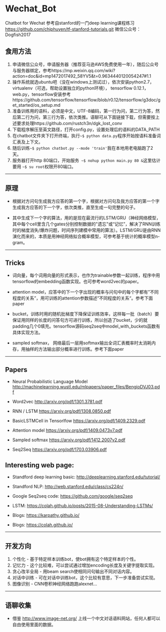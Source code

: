 # Wechat_Bot
Chatbot for Wechat 参考自stanford的一门deep learning课程练习 https://github.com/chiphuyen/tf-stanford-tutorials.git
微信公众号：Dogfish2017

## 食用方法
1.  申请微信公众号，申请服务器（推荐亚马逊AWS免费使用一年），随后公众号与服务器绑定，参考https://mp.weixin.qq.com/wiki?action=doc&id=mp1472017492_58YV5&t=0.9634440120054247#1.1
2.  操作系统就选ubuntu吧（没在windows上测试过），依次安装python2.7，virtualenv（可选，帮助设置独立的python环境）， tensorflow 0.12.1，web.py，tensorflow安装参考https://github.com/tensorflow/tensorflow/blob/r0.12/tensorflow/g3doc/get_started/os_setup.md 
3.  准备训练用的语料，必须是中文，UTF-8编码，第一行为问，第二行为答，然后第二行为问，第三行为答，依次类推。语聊可从下面链接下载，但需要按上述要求处理https://github.com/rustch3n/dgk_lost_conv
4.  下载程序解压至英文路径，打开config.py，设置处理后的语料的DATA_PATH
5.  在chatbot文件夹下打开终端，执行``` ~$ python data.py ```程序开始按语料准备词汇表及上下文。
6.  随后训练``` ~$ python chatbot.py --mode 'train' ```我在本地用老电脑跑了2天。
7.  服务器打开http 80端口，开始服务``` ~$ nohup python main.py 80 &```这里估计要用 ``` ~$ su root ```权限开80端口。

---
## 原理
* 根据对方问句生成我方应答的第一个字，根据对方问句及我方应答的第一个字生成我方应答的下一个字，依次类推，直至生成一句完整的句子。

* 其中生成下一个字的算法，用的是现在最流行的LSTM/GRU（神经网络模型，其中每个cell里含几个gates分别控制数据的"遗忘"或“记忆”，解决了RNN训练时的梯度消失/爆炸问题，时间序列建模中常用的算法）。LSTM/GRU是由RNN演化而来的，本质是用神经网络拟合概率模型，可参考基于统计的概率模型n-gram。
---
## Tricks

* 词向量，每个词用向量的形式表示，也作为trainable参数一起训练，程序中用tensorflow的embedding函数实现。也可参考word2vec的paper。

* attention model，应答中的下一个字出现的概率与问句中的每个字都有”不同程度的关系”，用可训练的attention参数描述”不同程度的关系“。参考下面paper

* bucket，训练时用的随机批梯度下降保证训练效率，这样每一批（batch）要保证用同样的长度的问答句方可进行训练，所以创造了bucket，少的就padding几个0填充。tensorflow源码seq2seq中model_with_buckets函数有具体实现方法。

* sampled softmax， 网络最后一层用softmax输出全词汇表概率时太消耗内存，用抽样的方法输出部分概率进行训练。参考下面paper
---
## Papers

* Neural Probabilistic Language Model http://machinelearning.wustl.edu/mlpapers/paper_files/BengioDVJ03.pdf

* Word2vec http://arxiv.org/pdf/1301.3781.pdf

* RNN / LSTM https://arxiv.org/pdf/1308.0850.pdf

* BasicLSTMCell in Tensorlfow https://arxiv.org/pdf/1409.2329.pdf

* Attention model https://arxiv.org/pdf/1409.0473v7.pdf

* Sampled softmax https://arxiv.org/pdf/1412.2007v2.pdf

* Seq2Seq https://arxiv.org/pdf/1703.03906.pdf

## Interesting web page:

* Standford deep learning basic: http://deeplearning.stanford.edu/tutorial/

* Standford NLP: http://web.stanford.edu/class/cs224n/

* Google Seq2seq code: https://github.com/google/seq2seq

* LSTM: https://colah.github.io/posts/2015-08-Understanding-LSTMs/

* Blogs: https://karpathy.github.io/

* Blogs: https://colah.github.io/

---
## 开发方向
1. 个性化 - 基于特定样本训练bot，使bot拥有这个特定样本的个性。
2. 记忆力 - 这个比较难，可以尝试通过增加encoding长度及关键字提取实现。
3. 贪心改半全局 - 用beam search使相同问句输出不同对话内容。
4. 对话中训练 - 可在对话中训练bot，这个比较有意思，下一步准备尝试实现。
5. 图像识别 - CNN卷积神经网络跑跑alexnet...

---
## 语聊收集
* 借鉴 http://www.image-net.org/ 上线一个中文对话语料网站，任何人都可以自由使用里面的数据。
